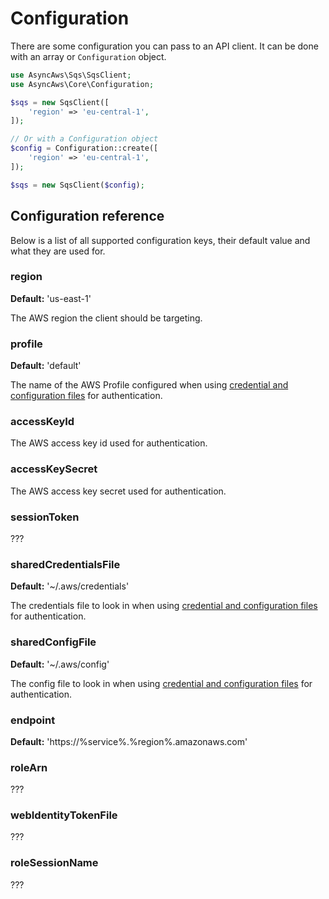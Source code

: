 
# Configuration

There are some configuration you can pass to an API client. It can be done with an
array or `Configuration` object.

```php
use AsyncAws\Sqs\SqsClient;
use AsyncAws\Core\Configuration;

$sqs = new SqsClient([
    'region' => 'eu-central-1',
]);

// Or with a Configuration object
$config = Configuration::create([
    'region' => 'eu-central-1',
]);

$sqs = new SqsClient($config);
```

## Configuration reference

Below is a list of all supported configuration keys, their default value and what
they are used for.

### region

**Default:** 'us-east-1'

The AWS region the client should be targeting.

### profile

**Default:** 'default'

The name of the AWS Profile configured when using [credential and configuration files](/authentication/credentials_file.md)
for authentication.

### accessKeyId

The AWS access key id used for authentication.

### accessKeySecret

The AWS access key secret used for authentication.

### sessionToken

???

### sharedCredentialsFile

**Default:** '~/.aws/credentials'

The credentials file to look in when using [credential and configuration files](/authentication/credentials_file.md)
for authentication.

### sharedConfigFile

**Default:** '~/.aws/config'

The config file to look in when using [credential and configuration files](/authentication/credentials_file.md)
for authentication.

### endpoint

**Default:** 'https://%service%.%region%.amazonaws.com'

### roleArn

???

### webIdentityTokenFile

???

### roleSessionName

???
